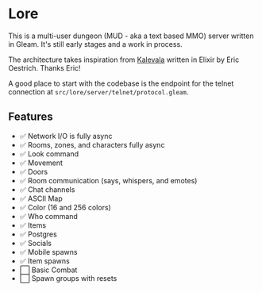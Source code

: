 # Lore

This is a multi-user dungeon (MUD - aka a text based MMO) server written in
Gleam. It's still early stages and a work in process.

The architecture takes inspiration from [Kalevala](https://github.com/oestrich/kalevala) written in Elixir by Eric Oestrich. Thanks Eric!

A good place to start with the codebase is the endpoint for the telnet
connection at `src/lore/server/telnet/protocol.gleam`.

## Features

- ✅ Network I/O is fully async
- ✅ Rooms, zones, and characters fully async
- ✅ Look command
- ✅ Movement
- ✅ Doors
- ✅ Room communication (says, whispers, and emotes)
- ✅ Chat channels
- ✅ ASCII Map
- ✅ Color (16 and 256 colors)
- ✅ Who command
- ✅ Items
- ✅ Postgres
- ✅ Socials
- ✅ Mobile spawns
- ✅ Item spawns
- ⬜ Basic Combat
- ⬜ Spawn groups with resets
